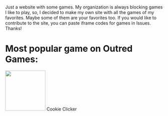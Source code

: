 # 
Just a website with some games. My organization is always blocking games I like to play, so, I decided to make my own site with all the games of my favorites. Maybe some of them are your favorites too. If you would like to contribute to the site, you can paste iframe codes for games in Issues. Thanks!

# Most popular game on Outred Games:
<img src="IMG_5337.heic" width="128">
Cookie Clicker
